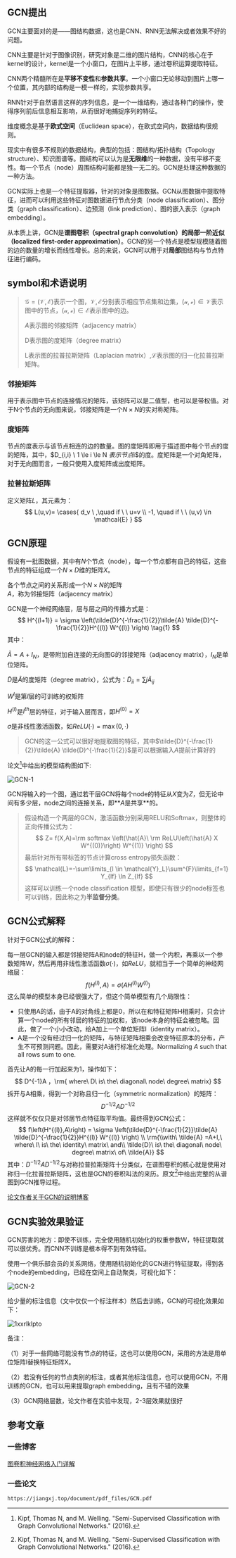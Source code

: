 > [^1]: Kipf, Thomas N, and M. Welling. "Semi-Supervised Classification with Graph Convolutional Networks." (2016).

## GCN提出

GCN主要面对的是——图结构数据，这也是CNN、RNN无法解决或者效果不好的问题。

CNN主要是针对于图像识别，研究对象是二维的图片结构，CNN的核心在于kernel的设计，kernel是一个小窗口，在图片上平移，通过卷积运算提取特征。

CNN两个精髓所在是**平移不变性**和**参数共享**。一个小窗口无论移动到图片上哪一个位置，其内部的结构是一模一样的，实现参数共享。

RNN针对于自然语言这样的序列信息，是一个一维结构，通过各种门的操作，使得序列前后信息相互影响，从而很好地捕捉序列的特征。

维度概念是基于**欧式空间**（Euclidean space），在欧式空间内，数据结构很规则。

现实中有很多不规则的数据结构，典型的包括：图结构/拓扑结构（Topology structure）、知识图谱等。图结构可以认为是**无限维**的一种数据，没有平移不变性。每一个节点（node）周围结构可能都是独一无二的。GCN是处理这种数据的一种方法。

GCN实际上也是一个特征提取器，针对的对象是图数据。GCN从图数据中提取特征，进而可以利用这些特征对图数据进行节点分类（node classification）、图分类（graph classification）、边预测（link prediction）、图的嵌入表示（graph embedding）。

从本质上讲，GCN是**谱图卷积（spectral graph convolution）的局部一阶近似（localized first-order approximation）**。GCN的另一个特点是模型规模随着图的边的数量的增长而线性增长。总的来说，GCN可以用于对**局部**图结构与节点特征进行编码。

## symbol和术语说明

> $\mathcal{G = (V,E)}$表示一个图，$\mathcal{V,E}$分别表示相应节点集和边集，$\mathcal{(u,v) \in V}$表示图中的节点，$\mathcal{(u,v)\in E}$表示图中的边。
>
> $A$表示图的邻接矩阵（adjacency matrix）
>
> D表示图的度矩阵（degree matrix）
>
> L表示图的拉普拉斯矩阵（Laplacian matrix）,$\mathcal{L}$表示图的归一化拉普拉斯矩阵。

### 邻接矩阵

用于表示图中节点的连接情况的矩阵，该矩阵可以是二值型，也可以是带权值。对于N个节点的无向图来说，邻接矩阵是一个$N \times N$的实对称矩阵。

### 度矩阵

节点的度表示与该节点相连的边的数量。图的度矩阵即用于描述图中每个节点的度的矩阵，其中，$D_{i,i} \ 1 \le i \le N $表示节点$i$的度。度矩阵是一个对角矩阵，对于无向图而言，一般只使用入度矩阵或出度矩阵。

### 拉普拉斯矩阵

定义矩阵$L$，其元素为：
$$
L(u,v)= \cases{ d_v \ ,\quad  if \ \ u=v \\ -1, \quad if \ \ (u,v) \in \mathcal{E} }
$$


## GCN原理

假设有一批图数据，其中有$N$个节点（node），每一个节点都有自己的特征，这些节点的特征组成一个$N\times D$维的矩阵$X$。

各个节点之间的关系形成一个$N\times N$的矩阵$A$，称为邻接矩阵（adjacency matrix）

GCN是一个神经网络层，层与层之间的传播方式是：
$$
H^{(l+1)} = \sigma \left(\tilde{D}^{-\frac{1}{2}}\tilde{A} \tilde{D}^{-\frac{1}{2}}H^{(l)} W^{(l)} \right) \tag{1}
$$
其中：

$\tilde{A} = A + I_N$，是带附加自连接的无向图G的邻接矩阵（adjacency matrix），$I_N$是单位矩阵。

$\tilde{D}$是$\tilde{A}$的度矩阵（degree matrix），公式为：$\tilde{D}_{ii} = \sum j\tilde{A}_{ij}$

$W^{l}$是第$l$层的可训练的权矩阵

$H^{(l)}$是$l^{th}$层的特征，对于输入层而言，即$H^{(0)}=X$

$\sigma$是非线性激活函数，如$ReLU(·) = \max(0,·)$

> GCN的这一公式可以很好地提取图的特征，其中$\tilde{D}^{-\frac{1}{2}}\tilde{A} \tilde{D}^{-\frac{1}{2}}$是可以根据输入$A$提前计算好的

论文[^1]中给出的模型结构图如下:

![GCN-1](./GCN/GCN-1.png)

GCN将输入的一个图，通过若干层GCN将每个node的特征从$X$变为$Z$，但无论中间有多少层，node之间的连接关系，即**$A$是共享**的。

> 假设构造一个两层的GCN，激活函数分别采用RELU和Softmax，则整体的正向传播公式为：
> $$
> Z= f(X,A)=\rm softmax \left(\hat{A}\  \rm ReLU\left(\hat{A} X W^{(0)}\right) W^{(1)} \right)
> $$
> 最后针对所有带标签的节点计算cross entropy损失函数：
> $$
> \mathcal{L}=-\sum\limits_{l \in \mathcal{Y}_L}\sum^{F}\limits_{f=1} Y_{lf} \ln Z_{lf}
> $$
> 这样可以训练一个node classification 模型，即使只有很少的node标签也可以训练，因此称之为**半监督分类**。

## GCN公式解释

针对于GCN公式的解释：

每一层GCN的输入都是邻接矩阵A和node的特征H，做一个内积，再乘以一个参数矩阵W，然后再用非线性激活函数$\sigma(·)$，如$ReLU$，就相当于一个简单的神经网络层：
$$
f\left(H^{(l)},A \right)=\sigma\left(AH^{(l)}W^{(l)} \right)
$$
这么简单的模型本身已经很强大了，但这个简单模型有几个局限性：

- 只使用A的话，由于A的对角线上都是0，所以在和特征矩阵H相乘时，只会计算一个node的所有邻居的特征的加权和，该node本身的特征会被忽略。因此，做了一个小小改动，给A加上一个单位矩阵I（identity matrix）。
- A是一个没有经过归一化的矩阵，与特征矩阵相乘会改变特征原本的分布，产生不可预测问题。因此，需要对A进行标准化处理。Normalizing $A$ such that all rows sum to one. 

首先让A的每一行加起来为1，操作如下：
$$
D^{-1}A ，\rm{ where\ D\ is\ the\ diagonal\ node\ degree\ matrix}
$$
拆开与A相乘，得到一个对称且归一化（symmetric normalization）的矩阵：
$$
D^{-1/2}AD^{-1/2}
$$
这样就不仅仅只是对邻居节点特征取平均值。最终得到GCN公式：
$$
f\left(H^{(l)},A\right) = \sigma \left(\tilde{D}^{-\frac{1}{2}}\tilde{A} \tilde{D}^{-\frac{1}{2}}H^{(l)} W^{(l)} \right)
\\ \rm{\\with\ \tilde{A} =A+I,\ where\ I\ is\ the\ identity\
 matrix\ and\\ \tilde{D}\ is\ the\ diagonal\ node\ degree\ matrix\ of\ \tilde{A}}
$$
其中：$D^{-1/2}AD^{-1/2}$与对称拉普拉斯矩阵十分类似，在谱图卷积的核心就是使用对称归一化拉普拉斯矩阵，这也是GCN的卷积叫法的来历。原文[^1]中给出完整的从谱图到GCN推导过程。

[论文作者关于GCN的说明博客](http://tkipf.github.io/graph-convolutional-networks/#fn2)

## GCN实验效果验证

GCN厉害的地方：即使不训练，完全使用随机初始化的权重参数W，特征提取就可以很优秀。而CNN不训练是根本得不到有效特征。

使用一个俱乐部会员的关系网络，使用随机初始化的GCN进行特征提取，得到各个node的embedding，已经在空间上自动聚类，可视化如下：

 ![GCN-2](./GCN/GCN-2.png)

给少量的标注信息（文中仅仅一个标注样本）然后去训练，GCN的可视化效果如下：

![1xxrlklpto](./GCN/1xxrlklpto.gif)



备注：

（1）对于一些网络可能没有节点的特征，这也可以使用GCN，采用的方法是用单位矩阵I替换特征矩阵X。

（2）若没有任何的节点类别的标注，或者其他标注信息，也可以使用GCN，不用训练的GCN，也可以用来提取graph embedding，且有不错的效果

（3）GCN网络层数，论文作者在实验中发现，2-3层效果就很好







## 参考文章

### 一些博客

[图卷积神经网络入门详解](https://cloud.tencent.com/developer/article/1537129)

### 一些论文

```
https://jiangxj.top/document/pdf_files/GCN.pdf
```



